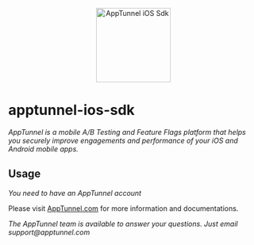 <p align="center">
  <img src="https://apptunnel.com/public/img/logo512x128.png" alt="AppTunnel iOS Sdk" height="150"/>
</p>

# apptunnel-ios-sdk

_AppTunnel is a mobile A/B Testing and Feature Flags platform that helps you securely improve engagements and performance of your iOS and Android mobile apps._

## Usage

_You need to have an AppTunnel account_ 

Please visit [AppTunnel.com](https://apptunnel.com) for more information and documentations.

_The AppTunnel team is available to answer your questions. Just email support@apptunnel.com_